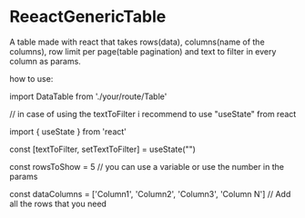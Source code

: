 # ReeactGenericTable
A table made with react that takes rows(data), columns(name of the columns), row limit per page(table pagination) and text to filter in every column as params.


how to use:

import DataTable from './your/route/Table'

// in case of using the textToFilter i recommend to use "useState" from react

import { useState } from 'react'

const [textToFilter, setTextToFilter] = useState("")


const rowsToShow = 5 // you can use a variable or use the number in the params

const dataColumns = ['Column1', 'Column2', 'Column3', 'Column N']  // Add all the rows that you need

<DataTable
    data={dataArray}
    columns={ColumnsNameArray}
    rowsLimitPerPage={rowsToShow}
    textToFilter={textToFilter}
/>
